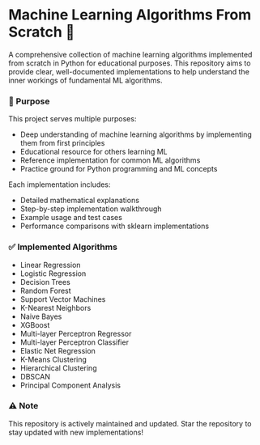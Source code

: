 # **Machine Learning Algorithms From Scratch** 🤖

A comprehensive collection of machine learning algorithms implemented from scratch in Python for educational purposes. This repository aims to provide clear, well-documented implementations to help understand the inner workings of fundamental ML algorithms.

### 🎯 Purpose

This project serves multiple purposes:


- Deep understanding of machine learning algorithms by implementing them from first principles
- Educational resource for others learning ML
- Reference implementation for common ML algorithms
- Practice ground for Python programming and ML concepts


Each implementation includes:

- Detailed mathematical explanations
- Step-by-step implementation walkthrough
- Example usage and test cases
- Performance comparisons with sklearn implementations


### ✅ Implemented Algorithms

- Linear Regression
- Logistic Regression
- Decision Trees
- Random Forest
- Support Vector Machines
- K-Nearest Neighbors
- Naive Bayes
- XGBoost
- Multi-layer Perceptron Regressor
- Multi-layer Perceptron Classifier
- Elastic Net Regression
- K-Means Clustering
- Hierarchical Clustering
- DBSCAN
- Principal Component Analysis


### ⚠️ Note

This repository is actively maintained and updated. Star the repository to stay updated with new implementations!
